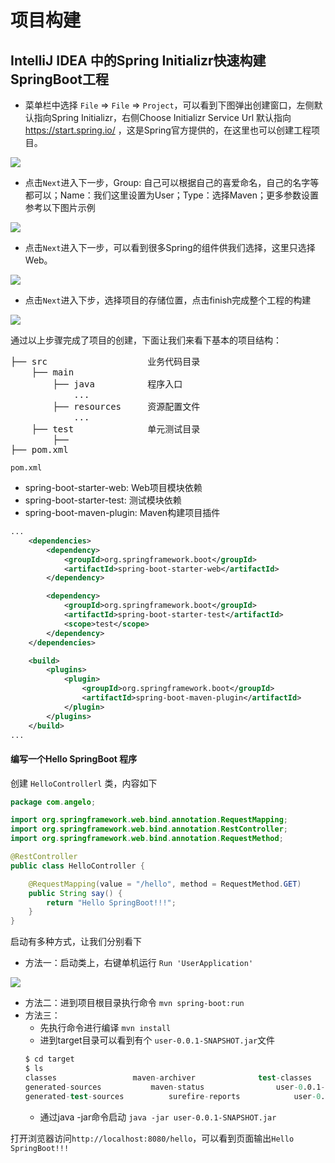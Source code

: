 # 项目构建

## IntelliJ IDEA 中的Spring Initializr快速构建SpringBoot工程

* 菜单栏中选择 ```File``` => ```File``` => ```Project```，可以看到下图弹出创建窗口，左侧默认指向Spring Initializr，右侧Choose Initializr Service Url 默认指向 https://start.spring.io/ ，这是Spring官方提供的，在这里也可以创建工程项目。

![](./img/20181021_001.png)

* 点击```Next```进入下一步，Group: 自己可以根据自己的喜爱命名，自己的名字等都可以；Name：我们这里设置为User；Type：选择Maven；更多参数设置参考以下图片示例

![](./img/20181021_002.png)

* 点击```Next```进入下一步，可以看到很多Spring的组件供我们选择，这里只选择Web。

![](./img/20181021_003.png)

* 点击```Next```进入下步，选择项目的存储位置，点击finish完成整个工程的构建

![](./img/20181021_004.png)

通过以上步骤完成了项目的创建，下面让我们来看下基本的项目结构：

<pre>
├── src                   业务代码目录
    ├── main  
        ├── java          程序入口
            ...
        ├── resources     资源配置文件
            ...
    ├── test              单元测试目录
        ├── 
├── pom.xml
</pre>

``` pom.xml ``` 
* spring-boot-starter-web: Web项目模块依赖
* spring-boot-starter-test: 测试模块依赖
* spring-boot-maven-plugin: Maven构建项目插件

```xml
...
    <dependencies>
        <dependency>
            <groupId>org.springframework.boot</groupId>
            <artifactId>spring-boot-starter-web</artifactId>
        </dependency>

        <dependency>
            <groupId>org.springframework.boot</groupId>
            <artifactId>spring-boot-starter-test</artifactId>
            <scope>test</scope>
        </dependency>
    </dependencies>

    <build>
        <plugins>
            <plugin>
                <groupId>org.springframework.boot</groupId>
                <artifactId>spring-boot-maven-plugin</artifactId>
            </plugin>
        </plugins>
    </build>
...
```

#### 编写一个Hello SpringBoot 程序

创建 ``` HelloControllerl ``` 类，内容如下

```java
package com.angelo;

import org.springframework.web.bind.annotation.RequestMapping;
import org.springframework.web.bind.annotation.RestController;
import org.springframework.web.bind.annotation.RequestMethod;

@RestController
public class HelloController {

    @RequestMapping(value = "/hello", method = RequestMethod.GET)
    public String say() {
        return "Hello SpringBoot!!!";
    }
}
```

启动有多种方式，让我们分别看下
* 方法一：启动类上，右键单机运行 ``` Run 'UserApplication' ```

![](./img/20181021_005.png)

* 方法二：进到项目根目录执行命令 ``` mvn spring-boot:run ```
* 方法三：
    * 先执行命令进行编译 ``` mvn install ```
    * 进到target目录可以看到有个 ``` user-0.0.1-SNAPSHOT.jar ```文件
    ```s
    $ cd target   
    $ ls
    classes					maven-archiver				test-classes
    generated-sources			maven-status				user-0.0.1-SNAPSHOT.jar
    generated-test-sources			surefire-reports			user-0.0.1-SNAPSHOT.jar.original
    ```
    * 通过java -jar命令启动 ``` java -jar user-0.0.1-SNAPSHOT.jar ```

打开浏览器访问```http://localhost:8080/hello```，可以看到页面输出```Hello SpringBoot!!!```
